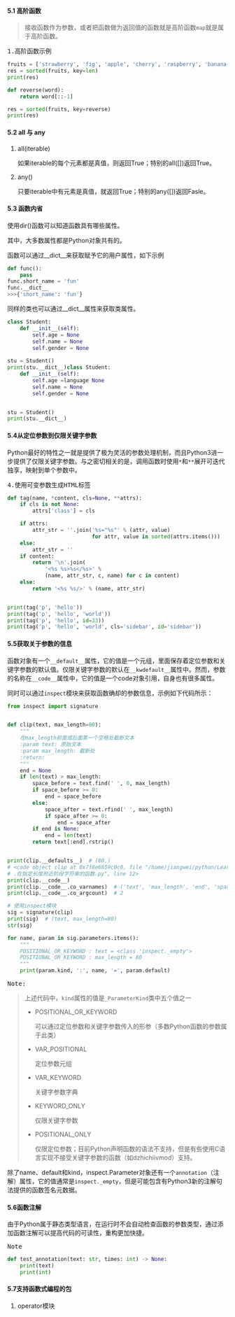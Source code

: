 #### 5.1 高阶函数
> 接收函数作为参数，或者把函数做为返回值的函数就是高阶函数`map`就是属于高阶函数。

<kbd>1.高阶函数示例</kbd>

```python
fruits = ['strawberry', 'fig', 'apple', 'cherry', 'raspberry', 'banana']
res = sorted(fruits, key=len)
print(res)

def reverse(word):
    return word[::-1]

res = sorted(fruits, key=reverse)
print(res)
```

#### 5.2 all 与 any

1. all(iterable)

   如果iterable的每个元素都是真值，则返回True；特别的all([])返回True。

2. any()

   只要iterable中有元素是真值，就返回True；特别的any([])返回Fasle。

#### 5.3 函数内省

使用dir()函数可以知道函数具有哪些属性。

其中，大多数属性都是Python对象共有的。

函数可以通过\__dict__来获取赋予它的用户属性，如下示例

```python
def func():
    pass
func.short_name = 'fun'
func.__dict__
>>>{'short_name': 'fun'}
```

同样的类也可以通过\__dict__属性来获取类属性。

```python
class Student:
    def __init__(self):
        self.age = None
        self.name = None
        self.gender = None
        
stu = Student()
print(stu.__dict__)class Student:
    def __init__(self):
        self.age =language None
        self.name = None
        self.gender = None


stu = Student()
print(stu.__dict__)
```

#### 5.4从定位参数到仅限关键字参数

Python最好的特性之一就是提供了极为灵活的参数处理机制，而且Python3进一步提供了仅限关键字参数。与之密切相关的是，调用函数时使用`*`和`**`展开可迭代独享，映射到单个参数中。

<kbd>4.使用可变参数生成HTML标签</kbd>

```python
def tag(name, *content, cls=None, **attrs):
    if cls is not None:
        attrs['class'] = cls

    if attrs:
        attr_str = ''.join('%s="%s"' % (attr, value)
                           for attr, value in sorted(attrs.items()))
    else:
        attr_str = ''
    if content:
        return '\n'.join(
            '<%s %s>%s</%s>' %
            (name, attr_str, c, name) for c in content)
    else:
        return '<%s %s/>' % (name, attr_str)


print(tag('p', 'hello'))
print(tag('p', 'hello', 'world'))
print(tag('p', 'hello', id=33))
print(tag('p', 'hello', 'world', cls='sidebar', id='sidebar'))
```

#### 5.5获取关于参数的信息

函数对象有一个`__default__`属性，它的值是一个元组，里面保存着定位参数和关键字参数的默认值。仅限关键字参数的默认在`__kwdefault__`属性中。然而，参数的名称在`__code__`属性中，它的值是一个code对象引用，自身也有很多属性。

同时可以通过`inspect`模块来获取函数确却的参数信息，示例如下代码所示：

```python
from inspect import signature


def clip(text, max_length=80):
    """
    在max_length前面或后面第一个空格处截断文本
    :param text: 原始文本
    :param max_length: 截断处
    :return:
    """
    end = None
    if len(text) > max_length:
        space_before = text.find(' ', 0, max_length)
        if space_before >= 0:
            end = space_before
        else:
            space_after = text.rfind(' ', max_length)
            if space_after >= 0:
                end = space_after
        if end is None:
            end = len(text)
        return text[:end].rstrip()


print(clip.__defaults__)  # (80,)
# <code object clip at 0x7f8e6659c0c0, file "/home/jiangwei/python/Learning-note-of-Fluent-Python/character05/5
# .在指定长度附近阶段字符串的函数.py", line 12>
print(clip.__code__)
print(clip.__code__.co_varnames)  # ('text', 'max_length', 'end', 'space_before', 'space_after')
print(clip.__code__.co_argcount)  # 2

# 使用inspect模块
sig = signature(clip)
print(sig)  # (text, max_length=80)
str(sig)

for name, param in sig.parameters.items():
    """
    POSITIONAL_OR_KEYWORD : text = <class 'inspect._empty'>
    POSITIONAL_OR_KEYWORD : max_length = 80 
    """
    print(param.kind, ':', name, '=', param.default)
```

<kbd>Note:</kbd>

> 上述代码中，`kind`属性的值是`_ParameterKind`类中五个值之一
>
> - POSITIONAL_OR_KEYWORD
>
>   可以通过定位参数和关键字参数传入的形参（多数Python函数的参数属于此类）
>
> - VAR_POSITIONAL
>
>   定位参数元组
>
> - VAR_KEYWORD
>
>   关键字参数字典
>
> - KEYWORD_ONLY
>
>   仅限关键字参数
>
> - POSITIONAL_ONLY
>
>   仅限定位参数；目前Python声明函数的语法不支持，但是有些使用C语言实现不接受关键字参数的函数（如dzhichiivmod）支持。

除了name、default和kind，inspect.Parameter对象还有一个`annotation`（注解）属性，它的值通常是`inspect._empty`，但是可能包含有Python3新的注解句法提供的函数签名元数据。

#### 5.6函数注解

由于Python属于静态类型语言，在运行时不会自动检查函数的参数类型，通过添加函数注解可以提高代码的可读性，重构更加快捷。

<kbd>Note</kbd>

```python
def test_annotation(text: str, times: int) -> None:
    print(text)
    print(int)
```

#### 5.7支持函数式编程的包

1. operator模块

   